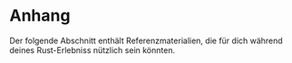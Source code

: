 # Anhang

Der folgende Abschnitt enthält Referenzmaterialien, die für dich während deines Rust-Erlebniss nützlich sein könnten.
